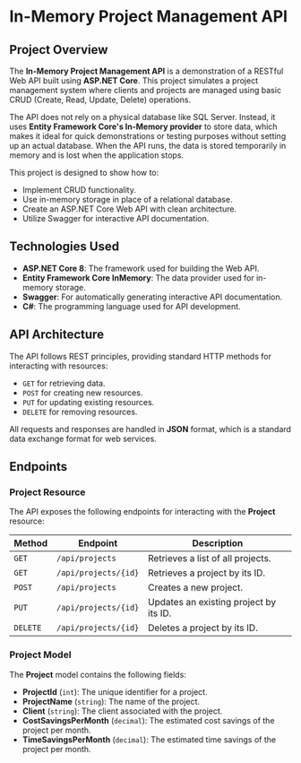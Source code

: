 # In-Memory Project Management API

## Project Overview

The **In-Memory Project Management API** is a demonstration of a RESTful Web API built using **ASP.NET Core**. This project simulates a project management system where clients and projects are managed using basic CRUD (Create, Read, Update, Delete) operations.

The API does not rely on a physical database like SQL Server. Instead, it uses **Entity Framework Core's In-Memory provider** to store data, which makes it ideal for quick demonstrations or testing purposes without setting up an actual database. When the API runs, the data is stored temporarily in memory and is lost when the application stops.

This project is designed to show how to:
- Implement CRUD functionality.
- Use in-memory storage in place of a relational database.
- Create an ASP.NET Core Web API with clean architecture.
- Utilize Swagger for interactive API documentation.

## Technologies Used
- **ASP.NET Core 8**: The framework used for building the Web API.
- **Entity Framework Core InMemory**: The data provider used for in-memory storage.
- **Swagger**: For automatically generating interactive API documentation.
- **C#**: The programming language used for API development.

## API Architecture

The API follows REST principles, providing standard HTTP methods for interacting with resources:
- `GET` for retrieving data.
- `POST` for creating new resources.
- `PUT` for updating existing resources.
- `DELETE` for removing resources.

All requests and responses are handled in **JSON** format, which is a standard data exchange format for web services.

## Endpoints

### Project Resource
The API exposes the following endpoints for interacting with the **Project** resource:

| Method | Endpoint               | Description                               |
|--------|------------------------|-------------------------------------------|
| `GET`  | `/api/projects`         | Retrieves a list of all projects.         |
| `GET`  | `/api/projects/{id}`    | Retrieves a project by its ID.            |
| `POST` | `/api/projects`         | Creates a new project.                    |
| `PUT`  | `/api/projects/{id}`    | Updates an existing project by its ID.    |
| `DELETE` | `/api/projects/{id}` | Deletes a project by its ID.              |

### Project Model
The **Project** model contains the following fields:
- **ProjectId** (`int`): The unique identifier for a project.
- **ProjectName** (`string`): The name of the project.
- **Client** (`string`): The client associated with the project.
- **CostSavingsPerMonth** (`decimal`): The estimated cost savings of the project per month.
- **TimeSavingsPerMonth** (`decimal`): The estimated time savings of the project per month.
